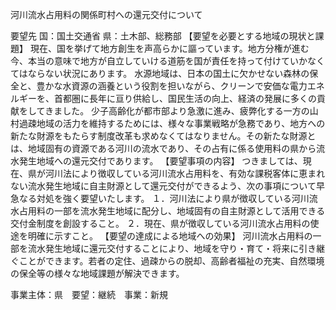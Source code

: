 河川流水占用料の関係町村への還元交付について

要望先	国：国土交通省
	県：土木部、総務部
【要望を必要とする地域の現状と課題】
現在、国を挙げて地方創生を声高らかに謳っています。地方分権が進む今、本当の意味で地方が自立していける道筋を国が責任を持って付けていかなくてはならない状況にあります。
水源地域は、日本の国土に欠かせない森林の保全と、豊かな水資源の涵養という役割を担いながら、クリーンで安価な電力エネルギーを、首都圏に長年に亘り供給し、国民生活の向上、経済の発展に多くの貢献をしてきました。
少子高齢化が都市部より急激に進み、疲弊化する一方の山村過疎地域の活力を維持するためには、様々な事業戦略が急務であり、地方への新たな財源をもたらす制度改革も求めなくてはなりません。その新たな財源とは、地域固有の資源である河川の流水であり、その占有に係る使用料の県から流水発生地域への還元交付であります。
【要望事項の内容】
つきましては、現在、県が河川法により徴収している河川流水占用料を、有効な課税客体に恵まれない流水発生地域に自主財源として還元交付ができるよう、次の事項について早急なる対処を強く要望いたします。
１．河川法により県が徴収している河川流水占用料の一部を流水発生地域に配分し、地域固有の自主財源として活用できる交付金制度を創設すること。
２．現在、県が徴収している河川流水占用料の使途を明確に示すこと。
【要望の達成による地域への効果】
河川流水占用料の一部を流水発生地域に還元交付することにより、地域を守り・育て・将来に引き継ぐことができます。若者の定住、過疎からの脱却、高齢者福祉の充実、自然環境の保全等の様々な地域課題が解決できます。






事業主体：県　要望：継続　事業：新規